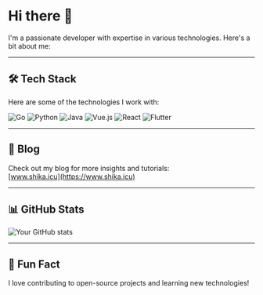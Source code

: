 # Hi there 👋

I'm a passionate developer with expertise in various technologies. Here's a bit about me:

---

## 🛠️ **Tech Stack**

Here are some of the technologies I work with:

<div>
  <img src="https://img.shields.io/badge/Go-00ADD8?style=for-the-badge&logo=go&logoColor=white" alt="Go"/>
  <img src="https://img.shields.io/badge/Python-3776AB?style=for-the-badge&logo=python&logoColor=white" alt="Python"/>
  <img src="https://img.shields.io/badge/Java-ED8B00?style=for-the-badge&logo=java&logoColor=white" alt="Java"/>
  <img src="https://img.shields.io/badge/Vue.js-4FC08D?style=for-the-badge&logo=vue.js&logoColor=white" alt="Vue.js"/>
  <img src="https://img.shields.io/badge/React-61DAFB?style=for-the-badge&logo=react&logoColor=white" alt="React"/>
  <img src="https://img.shields.io/badge/Flutter-02569B?style=for-the-badge&logo=flutter&logoColor=white" alt="Flutter"/>
</div>

---

## 📝 **Blog**

Check out my blog for more insights and tutorials:  
[www.shika.icu](https://www.shika.icu)

---

## 📊 **GitHub Stats**

![Your GitHub stats](https://github-readme-stats.vercel.app/api?username=yourusername&show_icons=true&theme=radical)

---

## 🌟 **Fun Fact**

I love contributing to open-source projects and learning new technologies!
